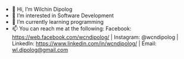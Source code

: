- 👋 Hi, I’m Wilchin Dipolog
- 👀 I’m interested in Software Development
- 🌱 I’m currently learning programming
- 📫 You can reach me at the following: 
Facebook: https://web.facebook.com/wcndipolog/ | Instagram: @wcndipolog | LinkedIn: https://www.linkedin.com/in/wcndipolog/ | Email: wl.dipolog@gmail.com
